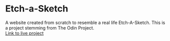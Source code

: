 # Etch-a-Sketch

A website created from scratch to resemble a real life Etch-A-Sketch. This is a project stemming from The Odin Project.  
[Link to live project](https://dtimput.github.io/Etch-a-Sketch)
